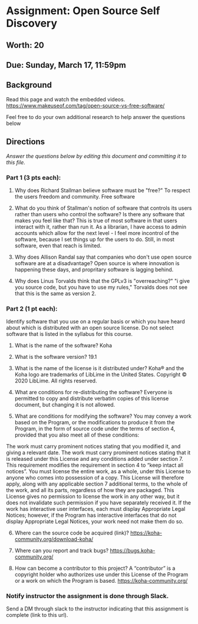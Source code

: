 # Assignment: Open Source Self Discovery
## Worth: 20
## Due: Sunday, March 17, 11:59pm
## Background

Read this page and watch the embedded videos. https://www.makeuseof.com/tag/open-source-vs-free-software/

Feel free to do your own additional research to help answer the questions below

## Directions
_Answer the questions below by editing this document and committing it to this file._ 

### Part 1 (3 pts each):
1. Why does Richard Stallman believe software must be "free?" To respect the users freedom and community. Free software 

2. What do you think of Stallman's notion of software that controls its users rather than users who control the software? Is there any software that makes you feel like that? This is true of most software in that users interact with it, rather than run it. As a librarian, I have access to admin accounts which allow for the next level - I feel more incontrol of the software, because I set things up for the users to do. Still, in most software, even that reach is limited.

3. Why does Allison Randal say that companies who don't use open source software are at a disadvantage? Open source is where innovation is happening these days, and propritary software is lagging behind.

4. Why does Linus Torvalds think that the GPLv3 is "overreaching?" "i give you source code, but you have to use my rules," Torvalds does not see that this is the same as version 2.

### Part 2 (1 pt each): 
Identify software that you use on a regular basis or which you have heard about which is distributed with an open source license. Do not select software that is listed in the syllabus for this course.

1. What is the name of the software? Koha

2. What is the software version? 19.1

3. What is the name of the license is it distributed under? Koha® and the Koha logo are trademarks of LibLime in the United States. Copyright © 2020 LibLime. All rights reserved.

4. What are conditions for re-distributing the software? Everyone is permitted to copy and distribute verbatim copies of this license document, but changing it is not allowed.

5. What are conditions for modifying the software? You may convey a work based on the Program, or the modifications to produce it from the Program, in the form of source code under the terms of section 4, provided that you also meet all of these conditions:

The work must carry prominent notices stating that you modified it, and giving a relevant date.
The work must carry prominent notices stating that it is released under this License and any conditions added under section 7. This requirement modifies the requirement in section 4 to “keep intact all notices”.
You must license the entire work, as a whole, under this License to anyone who comes into possession of a copy. This License will therefore apply, along with any applicable section 7 additional terms, to the whole of the work, and all its parts, regardless of how they are packaged. This License gives no permission to license the work in any other way, but it does not invalidate such permission if you have separately received it.
If the work has interactive user interfaces, each must display Appropriate Legal Notices; however, if the Program has interactive interfaces that do not display Appropriate Legal Notices, your work need not make them do so.

6. Where can the source code be acquired (link)?  https://koha-community.org/download-koha/

7. Where can you report and track bugs?  https://bugs.koha-community.org/

8. How can become a contributor to this project? A “contributor” is a copyright holder who authorizes use under this License of the Program or a work on which the Program is based.  https://koha-community.org/

### Notify instructor the assignment is done through Slack.
Send a DM through slack to the instructor indicating that this assignment is complete (link to this url). 

